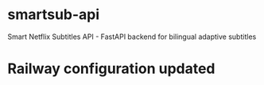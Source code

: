 # smartsub-api
Smart Netflix Subtitles API - FastAPI backend for bilingual adaptive subtitles
# Railway configuration updated
